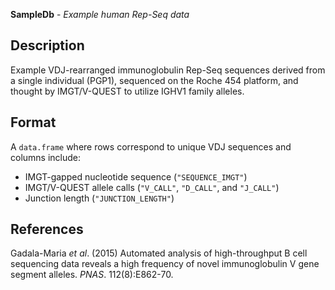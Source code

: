 **SampleDb** - *Example human Rep-Seq data*

Description
--------------------

Example VDJ-rearranged immunoglobulin Rep-Seq sequences derived from a single
individual (PGP1), sequenced on the Roche 454 platform, and thought by
IMGT/V-QUEST to utilize IGHV1 family alleles.




Format
-------------------
A `data.frame` where rows correspond to unique VDJ sequences and
columns include:

+  IMGT-gapped nucleotide sequence (`"SEQUENCE_IMGT"`)
+  IMGT/V-QUEST allele calls (`"V_CALL"`, `"D_CALL"`, and
`"J_CALL"`)
+  Junction length (`"JUNCTION_LENGTH"`)


References
-------------------

Gadala-Maria *et al*. (2015) Automated analysis of
high-throughput B cell sequencing data reveals a high frequency of novel
immunoglobulin V gene segment alleles. *PNAS*. 112(8):E862-70.





